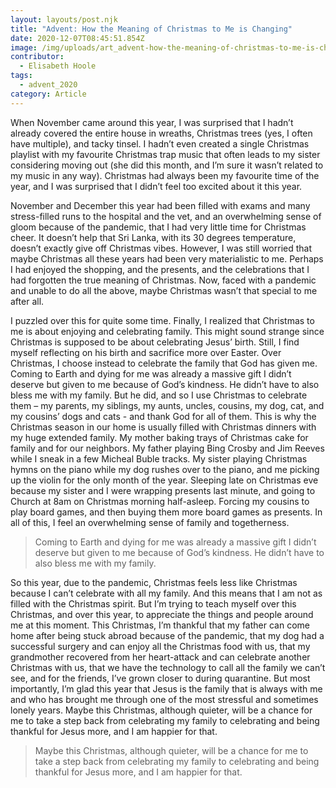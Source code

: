 ```yaml
---
layout: layouts/post.njk
title: "Advent: How the Meaning of Christmas to Me is Changing"
date: 2020-12-07T08:45:51.854Z
image: /img/uploads/art_advent-how-the-meaning-of-christmas-to-me-is-changing.jpg
contributor:
  - Elisabeth Hoole
tags:
  - advent_2020
category: Article
---
```

When November came around this year, I was surprised that I hadn’t already covered the entire house in wreaths, Christmas trees (yes, I often have multiple), and tacky tinsel. I hadn’t even created a single Christmas playlist with my favourite Christmas trap music that often leads to my sister considering moving out (she did this month, and I’m sure it wasn’t related to my music in any way). Christmas had always been my favourite time of the year, and I was surprised that I didn’t feel too excited about it this year. 

November and December this year had been filled with exams and many stress-filled runs to the hospital and the vet, and an overwhelming sense of gloom because of the pandemic, that I had very little time for Christmas cheer. It doesn’t help that Sri Lanka, with its 30 degrees temperature, doesn’t exactly give off Christmas vibes. However, I was still worried that maybe Christmas all these years had been very materialistic to me. Perhaps I had enjoyed the shopping, and the presents, and the celebrations that I had forgotten the true meaning of Christmas. Now, faced with a pandemic and unable to do all the above, maybe Christmas wasn’t that special to me after all. 

I puzzled over this for quite some time. Finally, I realized that Christmas to me is about enjoying and celebrating family. This might sound strange since Christmas is supposed to be about celebrating Jesus’ birth. Still, I find myself reflecting on his birth and sacrifice more over Easter. Over Christmas, I choose instead to celebrate the family that God has given me. Coming to Earth and dying for me was already a massive gift I didn’t deserve but given to me because of God’s kindness. He didn’t have to also bless me with my family. But he did, and so I use Christmas to celebrate them – my parents, my siblings, my aunts, uncles, cousins, my dog, cat, and my cousins’ dogs and cats - and thank God for all of them. This is why the Christmas season in our home is usually filled with Christmas dinners with my huge extended family. My mother baking trays of Christmas cake for family and for our neighbors. My father playing Bing Crosby and Jim Reeves while I sneak in a few Micheal Buble tracks. My sister playing Christmas hymns on the piano while my dog rushes over to the piano, and me picking up the violin for the only month of the year. Sleeping late on Christmas eve because my sister and I were wrapping presents last minute, and going to Church at 8am on Christmas morning half-asleep. Forcing my cousins to play board games, and then buying them more board games as presents.  In all of this, I feel an overwhelming sense of family and togetherness. 

> Coming to Earth and dying for me was already a massive gift I didn’t deserve but given to me because of God’s kindness. He didn’t have to also bless me with my family.

So this year, due to the pandemic, Christmas feels less like Christmas because I can’t celebrate with all my family. And this means that I am not as filled with the Christmas spirit. But I’m trying to teach myself over this Christmas, and over this year, to appreciate the things and people around me at this moment. This Christmas, I’m thankful that my father can come home after being stuck abroad because of the pandemic, that my dog had a successful surgery and can enjoy all the Christmas food with us, that my grandmother recovered from her heart-attack and can celebrate another Christmas with us, that we have the technology to call all the family we can’t see, and for the friends, I’ve grown closer to during quarantine. But most importantly, I’m glad this year that Jesus is the family that is always with me and who has brought me through one of the most stressful and sometimes lonely years. Maybe this Christmas, although quieter, will be a chance for me to take a step back from celebrating my family to celebrating and being thankful for Jesus more, and I am happier for that.

> Maybe this Christmas, although quieter, will be a chance for me to take a step back from celebrating my family to celebrating and being thankful for Jesus more, and I am happier for that.